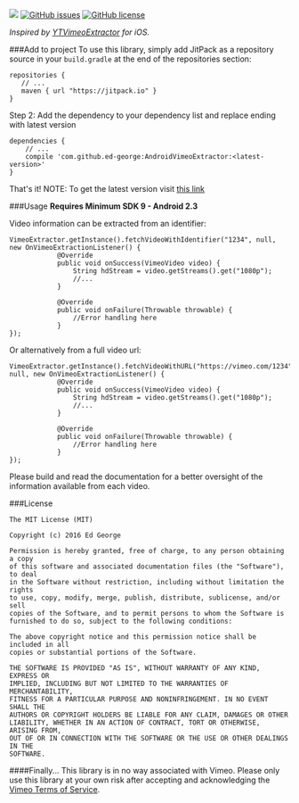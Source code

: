 [![](https://jitpack.io/v/ed-george/AndroidVimeoExtractor.svg)](https://jitpack.io/#ed-george/AndroidVimeoExtractor) [![GitHub issues](https://img.shields.io/github/issues/ed-george/AndroidVimeoExtractor.svg)](https://github.com/ed-george/AndroidVimeoExtractor/issues) [![GitHub license](https://img.shields.io/badge/license-MIT-blue.svg)](https://raw.githubusercontent.com/ed-george/AndroidVimeoExtractor/master/LICENSE)


*Inspired by [YTVimeoExtractor](https://github.com/lilfaf/YTVimeoExtractor) for iOS.*

###Add to project
To use this library, simply add JitPack as a repository source in your `build.gradle` at the end of the repositories section:

```
repositories {
   // ...
   maven { url "https://jitpack.io" }
}
```

Step 2: Add the dependency to your dependency list and replace ending with latest version

```
dependencies {
    // ...
    compile 'com.github.ed-george:AndroidVimeoExtractor:<latest-version>'
}
```

That's it!
NOTE: To get the latest version visit [this link](https://jitpack.io/#ed-george/AndroidVimeoExtractor)

###Usage
**Requires Minimum SDK 9 - Android 2.3**

Video information can be extracted from an identifier:


```
VimeoExtractor.getInstance().fetchVideoWithIdentifier("1234", null, new OnVimeoExtractionListener() {
            @Override
            public void onSuccess(VimeoVideo video) {
                String hdStream = video.getStreams().get("1080p");
                //...
            }

            @Override
            public void onFailure(Throwable throwable) {
                //Error handling here
            }
});
```

Or alternatively from a full video url:

```
VimeoExtractor.getInstance().fetchVideoWithURL("https://vimeo.com/1234", null, new OnVimeoExtractionListener() {
            @Override
            public void onSuccess(VimeoVideo video) {
                String hdStream = video.getStreams().get("1080p");
                //...
            }

            @Override
            public void onFailure(Throwable throwable) {
                //Error handling here
            }
});
```
Please build and read the documentation for a better oversight of the information available from each video.


###License


    The MIT License (MIT)
    
    Copyright (c) 2016 Ed George
    
    Permission is hereby granted, free of charge, to any person obtaining a copy
    of this software and associated documentation files (the "Software"), to deal
    in the Software without restriction, including without limitation the rights
    to use, copy, modify, merge, publish, distribute, sublicense, and/or sell
    copies of the Software, and to permit persons to whom the Software is
    furnished to do so, subject to the following conditions:
    
    The above copyright notice and this permission notice shall be included in all
    copies or substantial portions of the Software.
    
    THE SOFTWARE IS PROVIDED "AS IS", WITHOUT WARRANTY OF ANY KIND, EXPRESS OR
    IMPLIED, INCLUDING BUT NOT LIMITED TO THE WARRANTIES OF MERCHANTABILITY,
    FITNESS FOR A PARTICULAR PURPOSE AND NONINFRINGEMENT. IN NO EVENT SHALL THE
    AUTHORS OR COPYRIGHT HOLDERS BE LIABLE FOR ANY CLAIM, DAMAGES OR OTHER
    LIABILITY, WHETHER IN AN ACTION OF CONTRACT, TORT OR OTHERWISE, ARISING FROM,
    OUT OF OR IN CONNECTION WITH THE SOFTWARE OR THE USE OR OTHER DEALINGS IN THE
    SOFTWARE.
    
####Finally...
This library is in no way associated with Vimeo. Please only use this library at your own risk after accepting and acknowledging the [Vimeo Terms of Service](https://vimeo.com/terms).

